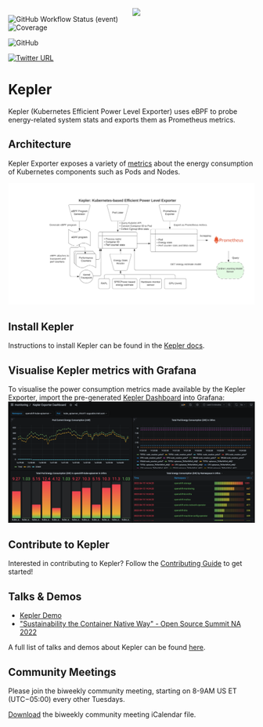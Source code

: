 <img align="right" width="250px" src="https://user-images.githubusercontent.com/17484350/138557170-d8079b94-a517-4366-ade8-8d473e3f3f1d.jpg">

![GitHub Workflow Status (event)](https://img.shields.io/github/actions/workflow/status/sustainable-computing-io/kepler/unit_test.yml?branch=main&label=CI)
![Coverage](https://img.shields.io/badge/Coverage-43.1%25-yellow)
<!--
[![GoDoc](https://godoc.org/github.com/kubernetes/kube-state-metrics?status.svg)](https://godoc.org/github.com/kubernetes/kube-state-metrics)
-->

![GitHub](https://img.shields.io/github/license/sustainable-computing-io/kepler)

[![Twitter URL](https://img.shields.io/twitter/url/https/twitter.com/KeplerProject.svg?style=social&label=Follow%20%40KeplerProject)](https://twitter.com/KeplerProject)

# Kepler
Kepler (Kubernetes Efficient Power Level Exporter) uses eBPF to probe energy-related system stats and exports them as Prometheus metrics.

## Architecture
Kepler Exporter exposes a variety of [metrics](https://sustainable-computing.io/design/metrics/) about the energy consumption of Kubernetes components such as Pods and Nodes. 

![Architecture](doc/kepler-arch.png)

## Install Kepler
Instructions to install Kepler can be found in the [Kepler docs](https://sustainable-computing.io/installation/kepler/).

## Visualise Kepler metrics with Grafana
To visualise the power consumption metrics made available by the Kepler Exporter, import the pre-generated [Kepler Dashboard](grafana-dashboards/Kepler-Exporter.json) into Grafana:
 ![Sample Grafana dashboard](doc/dashboard.png)

## Contribute to Kepler
Interested in contributing to Kepler? Follow the [Contributing Guide](CONTRIBUTING.md) to get started!

## Talks & Demos
- [Kepler Demo](https://www.youtube.com/watch?v=P5weULiBl60)
- ["Sustainability the Container Native Way" - Open Source Summit NA 2022](doc/OSS-NA22.pdf)

A full list of talks and demos about Kepler can be found [here](https://github.com/sustainable-computing-io/kepler-doc/tree/main/demos).

## Community Meetings
Please join the biweekly community meeting, starting on 8-9AM US ET (UTC−05:00) every other Tuesdays. 

[Download](https://us06web.zoom.us/meeting/tZApfumrrzgpHdwUQbkSOj0zpoGveKMMvxaD/ics?icsToken=98tyKuGsqjIqGdWWsx6PRpwIBor4c-nzmHZegqdKqS7nCBN8aFPsJu1lJLdUPfXG) the biweekly community meeting iCalendar file.
